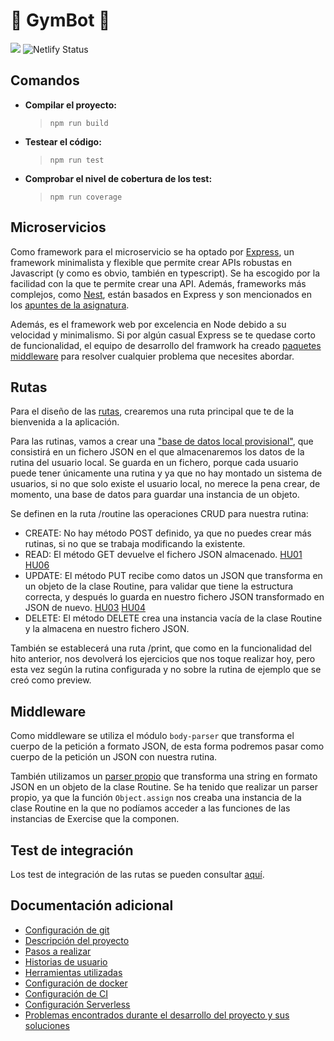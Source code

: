 # :muscle: GymBot :muscle:

![](https://travis-ci.com/torchu/GymBot.svg?branch=master)
![Netlify Status](https://api.netlify.com/api/v1/badges/50a95e48-efd0-46b7-a053-dd6869f195cf/deploy-status)

## Comandos

- **Compilar el proyecto:**
  > `npm run build`
- **Testear el código:**
  > `npm run test`
- **Comprobar el nivel de cobertura de los test:**
  > `npm run coverage`

## Microservicios

Como framework para el microservicio se ha optado por [Express](https://expressjs.com/), un framework minimalista y flexible que permite crear APIs robustas en Javascript (y como es obvio, también en typescript). Se ha escogido por la facilidad con la que te permite crear una API. Además, frameworks más complejos, como [Nest](https://nestjs.com/), están basados en Express y son mencionados en los [apuntes de la asignatura](https://jj.github.io/IV/documentos/proyecto/6.Microservicio).

Además, es el framework web por excelencia en Node debido a su velocidad y minimalismo. Si por algún casual Express se te quedase corto de funcionalidad, el equipo de desarrollo del framwork ha creado [paquetes middleware](https://expressjs.com/en/resources/middleware.html) para resolver cualquier problema que necesites abordar.

## Rutas

Para el diseño de las [rutas](src/app.ts), crearemos una ruta principal que te de la bienvenida a la aplicación.

Para las rutinas, vamos a crear una ["base de datos local provisional"](db/routine.json), que consistirá en un fichero JSON en el que almacenaremos los datos de la rutina del usuario local. Se guarda en un fichero, porque cada usuario puede tener únicamente una rutina y ya que no hay montado un sistema de usuarios, si no que solo existe el usuario local, no merece la pena crear, de momento, una base de datos para guardar una instancia de un objeto.

Se definen en la ruta /routine las operaciones CRUD para nuestra rutina:

- CREATE: No hay método POST definido, ya que no puedes crear más rutinas, si no que se trabaja modificando la existente.
- READ: El método GET devuelve el fichero JSON almacenado. [HU01](https://github.com/Torchu/GymBot/issues/2) [HU06](https://github.com/torchu/GymBot/issues/30)
- UPDATE: El método PUT recibe como datos un JSON que transforma en un objeto de la clase Routine, para validar que tiene la estructura correcta, y después lo guarda en nuestro fichero JSON transformado en JSON de nuevo. [HU03](https://github.com/torchu/GymBot/issues/23) [HU04](https://github.com/torchu/GymBot/issues/26)
- DELETE: El método DELETE crea una instancia vacía de la clase Routine y la almacena en nuestro fichero JSON.

También se establecerá una ruta /print, que como en la funcionalidad del hito anterior, nos devolverá los ejercicios que nos toque realizar hoy, pero esta vez según la rutina configurada y no sobre la rutina de ejemplo que se creó como preview.

## Middleware

Como middleware se utiliza el módulo `body-parser` que transforma el cuerpo de la petición a formato JSON, de esta forma podremos pasar como cuerpo de la petición un JSON con nuestra rutina.

También utilizamos un [parser propio](src/middleware/routine.parser.ts) que transforma una string en formato JSON en un objeto de la clase Routine. Se ha tenido que realizar un parser propio, ya que la función `Object.assign` nos creaba una instancia de la clase Routine en la que no podíamos acceder a las funciones de las instancias de Exercise que la componen.

## Test de integración

Los test de integración de las rutas se pueden consultar [aquí](src/__tests__/app.test.ts).

## Documentación adicional

- [Configuración de git](docs/git-config.md)
- [Descripción del proyecto](docs/descripcion.md)
- [Pasos a realizar](docs/pasos.md)
- [Historias de usuario](docs/hu.md)
- [Herramientas utilizadas](docs/herramientas.md)
- [Configuración de docker](docs/docker.md)
- [Configuración de CI](docs/ci.md)
- [Configuración Serverless](docs/serverless.md)
- [Problemas encontrados durante el desarrollo del proyecto y sus soluciones](docs/errors.md)
